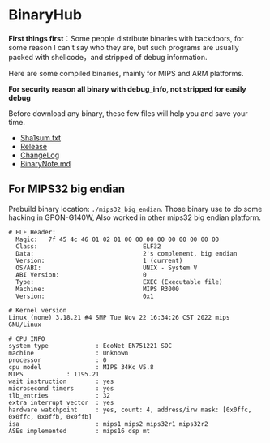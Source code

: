 # BinaryHub
**First things first**：Some people distribute binaries with backdoors, for some reason I can't say who they are, but such programs are usually packed with shellcode，and stripped of debug information.

Here are some compiled binaries, mainly for MIPS and ARM platforms.

**For security reason all binary with debug_info, not stripped for easily debug**

Before download any binary, these few files will help you and save your time.

- [Sha1sum.txt](https://raw.githubusercontent.com/ihexon/BinaryHub/main/mips32_big_endian/sha1sum.txt)
- [Release](https://raw.githubusercontent.com/ihexon/BinaryHub/main/mips32_big_endian/Release)
- [ChangeLog](https://github.com/ihexon/BinaryHub/blame/main/mips32_big_endian/ChangeLog)
- [BinaryNote.md](./mips32_big_endian/BinaryNote.md)

## For MIPS32 big endian 

Prebuild binary location: `./mips32_big_endian`. Those binary use to do some hacking in GPON-G140W, Also worked in other mips32 big endian platform.

```
# ELF Header:
  Magic:   7f 45 4c 46 01 02 01 00 00 00 00 00 00 00 00 00
  Class:                             ELF32
  Data:                              2's complement, big endian
  Version:                           1 (current)
  OS/ABI:                            UNIX - System V
  ABI Version:                       0
  Type:                              EXEC (Executable file)
  Machine:                           MIPS R3000
  Version:                           0x1

# Kernel version
Linux (none) 3.18.21 #4 SMP Tue Nov 22 16:34:26 CST 2022 mips GNU/Linux

# CPU INFO
system type             : EcoNet EN751221 SOC
machine                 : Unknown
processor               : 0
cpu model               : MIPS 34Kc V5.8
MIPS            : 1195.21
wait instruction        : yes
microsecond timers      : yes
tlb_entries             : 32
extra interrupt vector  : yes
hardware watchpoint     : yes, count: 4, address/irw mask: [0x0ffc, 0x0ffc, 0x0ffb, 0x0ffb]
isa                     : mips1 mips2 mips32r1 mips32r2
ASEs implemented        : mips16 dsp mt
```
